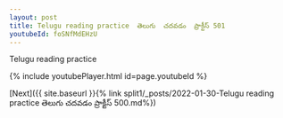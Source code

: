 ```yaml
---
layout: post
title: Telugu reading practice  తెలుగు  చదవడం  ప్రాక్టీస్ 501
youtubeId: foSNfMdEHzU
---
```

 
 
Telugu reading practice
 
 
 
 
 


{% include youtubePlayer.html id=page.youtubeId %}
 
[Next]({{ site.baseurl }}{% link  split1/_posts/2022-01-30-Telugu reading practice  తెలుగు  చదవడం  ప్రాక్టీస్ 500.md%})
 
